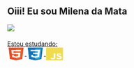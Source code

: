 ## Oiii! Eu sou Milena da Mata
 <div>
  <a href="https://github.com/milenadamata">
  <img height="180em" src="https://github-readme-stats.vercel.app/api?username=milenadamata&show_icons=true&theme=dracula&include_all_commits=true&count_private=true"/>
</div>
<div style="display: inline_block"><br>
  Estou estudando:<br>
  <img align="center" alt="Rafa-HTML" height="30" width="40" src="https://raw.githubusercontent.com/devicons/devicon/master/icons/html5/html5-original.svg">
  <img align="center" alt="Rafa-CSS" height="30" width="40" src="https://raw.githubusercontent.com/devicons/devicon/master/icons/css3/css3-original.svg">
  <img align="center" alt="Rafa-Js" height="30" width="40" src="https://raw.githubusercontent.com/devicons/devicon/master/icons/javascript/javascript-plain.svg">
</div>
  
 ##
